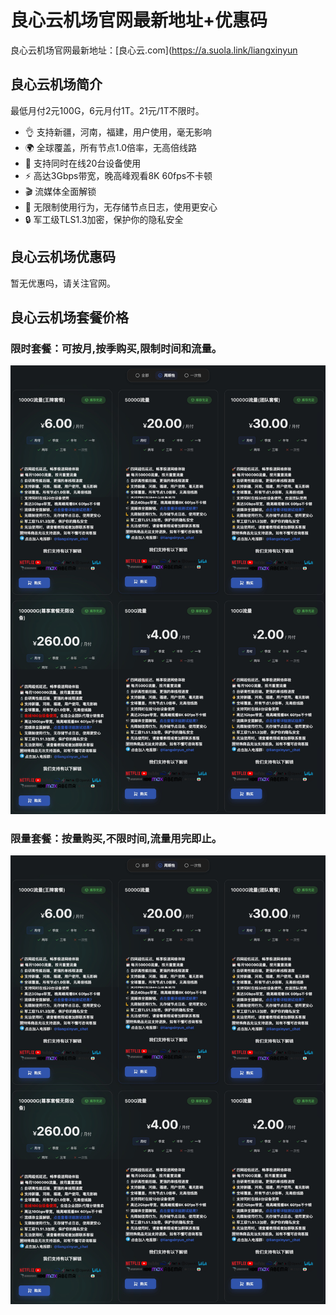 # 良心云机场官网最新地址+优惠码

良心云机场官网最新地址：[良心云.com](https://a.suola.link/liangxinyun

## 良心云机场简介

最低月付2元100G，6元月付1T。21元/1T不限时。

- 👌 支持新疆，河南，福建，用户使用，毫无影响
- 🌍 全球覆盖，所有节点1.0倍率，无高倍线路
- 📱 支持同时在线20台设备使用
- ⚡️ 高达3Gbps带宽，晚高峰观看8K 60fps不卡顿
- 🎬 流媒体全面解锁
- 🫷 无限制使用行为，无存储节点日志，使用更安心
- 🔒 军工级TLS1.3加密，保护你的隐私安全

## 良心云机场优惠码

暂无优惠吗，请关注官网。

## 良心云机场套餐价格

### 限时套餐：可按月,按季购买,限制时间和流量。
![liangxinyunprice](liangxinyun1.jpg)


### 限量套餐：按量购买,不限时间,流量用完即止。

![liangxinyunprice](liangxinyun1.jpg)
